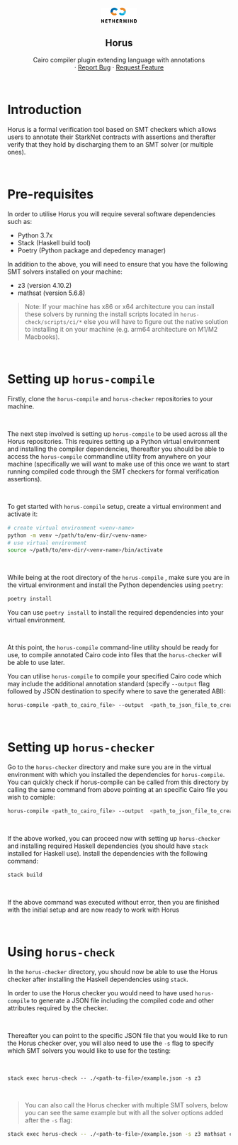 <div align="center">
<br />
    <img src="./static/nethermind.png" alt="Ethereum" width="80" >

<br />
  <h2 align="center">Horus</h2>
  <p align="center">
    Cairo compiler plugin extending language with annotations
    <br />
    ·
    <a href="https://github.com/NethermindEth/horus-compile/issues">Report Bug</a>
    ·
    <a href="https://github.com/NethermindEth/horus-compile/issues">Request Feature</a>
  </p>
</div>

<br>

# Introduction

Horus is a formal verification tool based on SMT checkers which allows users to annotate their StarkNet contracts with assertions and therafter verify that they hold by discharging them to an SMT solver (or multiple ones).

<br>

# Pre-requisites

In order to utilise Horus you will require several software dependencies such as:

- Python 3.7x
- Stack (Haskell build tool)
- Poetry (Python package and depedency manager)

In addition to the above, you will need to ensure that you have the following SMT solvers installed on your machine:

- z3 (version 4.10.2)
- mathsat (version 5.6.8)

> Note: If your machine has x86 or x64 architecture you can install these solvers by running the install scripts located in `horus-check/scripts/ci/*` else you will have to figure out the native solution to installing it on your machine (e.g. arm64 architecture on M1/M2 Macbooks).

<br>

# Setting up `horus-compile`

Firstly, clone the `horus-compile` and `horus-checker` repositories to your machine.

<br>

The next step involved is setting up `horus-compile` to be used across all the Horus repositories. This requires setting up a Python virtual environment and installing the compiler dependencies, thereafter you should be able to access the `horus-compile` commandline utility from anywhere on your machine (specifically we will want to make use of this once we want to start running compiled code through the SMT checkers for formal verification assertions).

<br>

To get started with `horus-compile` setup, create a virtual environment and activate it:

```bash
# create virtual environment <venv-name>
python -m venv ~/path/to/env-dir/<venv-name>
# use virtual environment
source ~/path/to/env-dir/<venv-name>/bin/activate
```

<br>

While being at the root directory of the `horus-compile` , make sure you are in the virtual environment and install the Python dependencies using `poetry`:

```bash
poetry install
```

You can use `poetry install` to install the required dependencies into your virtual environment.

<br>

At this point, the `horus-compile` command-line utility should be ready for use, to compile annotated Cairo code into files that the `horus-checker` will be able to use later.

You can utilise `horus-compile` to compile your specified Cairo code which may include the additional annotation standard (specify `--output` flag followed by JSON destination to specify where to save the generated ABI):

```bash
horus-compile <path_to_cairo_file> --output  <path_to_json_file_to_create>
```

<br>

# Setting up `horus-checker`

Go to the `horus-checker` directory and make sure you are in the virtual environment with which you installed the dependencies for `horus-compile`. You can quickly check if horus-compile can be called from this directory by calling the same command from above pointing at an specific Cairo file you wish to comiple:

```bash
horus-compile <path_to_cairo_file> --output  <path_to_json_file_to_create>
```

<br>

If the above worked, you can proceed now with setting up `horus-checker` and installing required Haskell dependencies (you should have `stack` installed for Haskell use). Install the dependencies with the following command:

```bash
stack build
```

<br>

If the above command was executed without error, then you are finished with the initial setup and are now ready to work with Horus

<br>

# Using `horus-check`

In the `horus-checker` directory, you should now be able to use the Horus checker after installing the Haskell dependencies using `stack`.

In order to use the Horus checker you would need to have used `horus-compile` to generate a JSON file including the compiled code and other attributes required by the checker.

<br>

Thereafter you can point to the specific JSON file that you would like to run the Horus checker over, you will also need to use the `-s` flag to specify which SMT solvers you would like to use for the testing:

<br>

```
stack exec horus-check -- ./<path-to-file>/example.json -s z3
```

<br>

> You can also call the Horus checker with multiple SMT solvers, below you can see the same example but with all the solver options added after the `-s` flag:

```bash
stack exec horus-check -- ./<path-to-file>/example.json -s z3 mathsat cvc5
```
